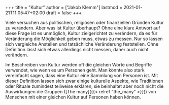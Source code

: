 +++
title = "Kultur"
author = ["Jakob Klemm"]
lastmod = 2021-01-21T11:05:47+02:00
draft = false
+++

Viele versuchen aus politischen, religiösen oder finanziellen Gründen
Kultur zu verändern. Aber was ist Kultur überhaupt?
Ohne eine klare Antwort auf diese Frage ist es unmöglich, Kultur
zielgerichtet zu verändern, da es für Veränderung die Möglichkeit
geben muss, etwas zu messen. Nur so lassen sich vergleiche Anstellen
und tatsächliche Veränderung feststellen.
Ohne Definition lässt sich etwas allerdings nicht messen, daher auch
nicht verändern.

Im Beschreiben von Kultur werden oft die gleichen Worte und Begriffe
verwendet, wie wenn es um Personen geht. Man könnte also stark
vereinfacht sagen, dass eine Kultur eine Sammlung von Personen ist.
Mit dieser Definition lassen sich zwar einige kulturelle Aspekte, wie
Traditionen oder Rituale zumindest teilweise erklären, sie beinhaltet
aber noch nicht die Auswirkungen die Gruppen ([The many]({{< relref "the_many" >}})) von Menschen
mit einer gleichen Kultur auf Personen haben können.
